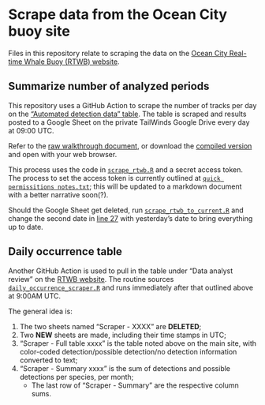 
<!-- README.md is generated from README.Rmd. Please edit that file -->

# Scrape data from the Ocean City buoy site

Files in this repository relate to scraping the data on the [Ocean City
Real-time Whale Buoy (RTWB)
website](http://dcs.whoi.edu/mdoc0722/mdoc0722_mdoc.shtml).

## Summarize number of analyzed periods

This repository uses a GitHub Action to scrape the number of tracks per
day on the [“Automated detection data”
table](http://dcs.whoi.edu/mdoc0722/mdoc0722_mdoc_html/mdoc0722_mdoc_summary.html#table).
The table is scraped and results posted to a Google Sheet on the private
TailWinds Google Drive every day at 09:00 UTC.

Refer to the [raw walkthrough
document](https://github.com/Tail-Winds/rtwb-scrape/blob/main/walkthroughs/rtwb_scrape_walkthrough.qmd),
or download the [compiled
version](https://github.com/Tail-Winds/rtwb-scrape/blob/main/walkthroughs/rtwb_scrape_walkthrough.html)
and open with your web browser.

This process uses the code in
[`scrape_rtwb.R`](https://github.com/Tail-Winds/rtwb-scrape/blob/main/scheduled_code/scrape_rtwb.R)
and a secret access token. The process to set the access token is
currently outlined at
[`quick permissitions notes.txt`](https://github.com/Tail-Winds/rtwb-scrape/blob/main/walkthroughs/quick%20permissions%20notes.txt);
this will be updated to a markdown document with a better narrative
soon(?).

Should the Google Sheet get deleted, run
[`scrape_rtwb_to_current.R`](https://github.com/Tail-Winds/rtwb-scrape/blob/main/other_code/scrape_rtwb_to_current.R)
and change the second date in [line
27](https://github.com/Tail-Winds/rtwb-scrape/blob/main/other_code/scrape_rtwb_to_current.R#L27)
with yesterday’s date to bring everything up to date.

## Daily occurrence table

Another GitHub Action is used to pull in the table under “Data analyst
review” on the [RTWB
website](http://dcs.whoi.edu/mdoc0722/mdoc0722_mdoc.shtml). The routine
sources
[`daily_occurrence_scraper.R`](https://github.com/Tail-Winds/rtwb-scrape/blob/main/scheduled_code/daily_occurrence_scraper.R)
and runs immediately after that outlined above at 9:00AM UTC.

The general idea is:

1)  The two sheets named “Scraper - XXXX” are **DELETED**;
2)  Two **NEW** sheets are made, including their time stamps in UTC;
3)  “Scraper - Full table xxxx” is the table noted above on the main
    site, with color-coded detection/possible detection/no detection
    information converted to text;
4)  “Scraper - Summary xxxx” is the sum of detections and possible
    detections per species, per month;
    - The last row of “Scraper - Summary” are the respective column
      sums.
